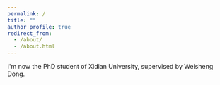 ```yaml
---
permalink: /
title: ""
author_profile: true
redirect_from: 
  - /about/
  - /about.html
---
```


I'm now the PhD student of Xidian University, supervised by Weisheng Dong. 

